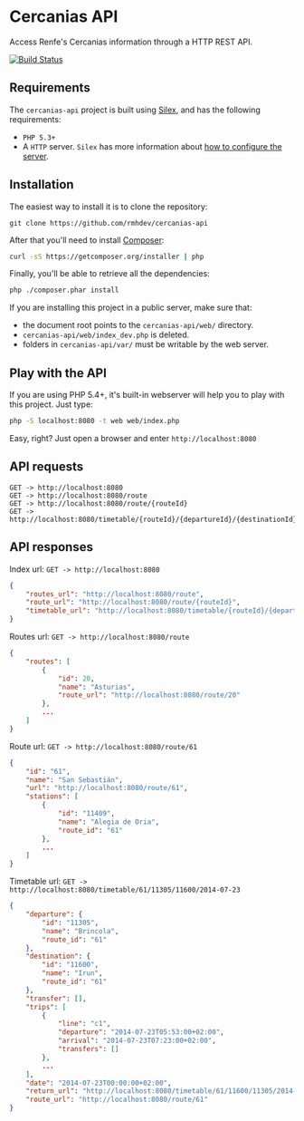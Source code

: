 # Cercanias API

Access Renfe's Cercanias information through a HTTP REST API.

[![Build Status](https://travis-ci.org/rmhdev/cercanias-api.svg?branch=master)](https://travis-ci.org/rmhdev/cercanias-api)

## Requirements

The `cercanias-api` project is built using [Silex][], and has the following requirements:

- `PHP 5.3+`
- A `HTTP` server. `Silex` has more information about [how to configure the server][].

## Installation

The easiest way to install it is to clone the repository:

```
git clone https://github.com/rmhdev/cercanias-api
```

After that you'll need to install [Composer][]:

```bash
curl -sS https://getcomposer.org/installer | php
```

Finally, you'll be able to retrieve all the dependencies:

```bash
php ./composer.phar install
```

If you are installing this project in a public server, make sure that:

- the document root points to the `cercanias-api/web/` directory.
- `cercanias-api/web/index_dev.php` is deleted.
- folders in `cercanias-api/var/` must be writable by the web server.

## Play with the API

If you are using PHP 5.4+, it's built-in webserver will help you to play with this project. Just type:

```bash
php -S localhost:8080 -t web web/index.php
```

Easy, right? Just open a browser and enter `http://localhost:8080`

## API requests

```
GET -> http://localhost:8080
GET -> http://localhost:8080/route
GET -> http://localhost:8080/route/{routeId}
GET -> http://localhost:8080/timetable/{routeId}/{departureId}/{destinationId}/{date}
```

## API responses

Index url: `GET -> http://localhost:8080`

```json
{
    "routes_url": "http://localhost:8080/route",
    "route_url": "http://localhost:8080/route/{routeId}",
    "timetable_url": "http://localhost:8080/timetable/{routeId}/{departureId}/{destinationId}/{date}"
}
```

Routes url: `GET -> http://localhost:8080/route`

```json
{
    "routes": [
        {
            "id": 20,
            "name": "Asturias",
            "route_url": "http://localhost:8080/route/20"
        },
        ...
    ]
}
```

Route url: `GET -> http://localhost:8080/route/61`

```json
{
    "id": "61",
    "name": "San Sebastián",
    "url": "http://localhost:8080/route/61",
    "stations": [
        {
            "id": "11409",
            "name": "Alegia de Oria",
            "route_id": "61"
        },
        ...
    ]
}
```

Timetable url: `GET -> http://localhost:8080/timetable/61/11305/11600/2014-07-23`

```json
{
    "departure": {
        "id": "11305",
        "name": "Brincola",
        "route_id": "61"
    },
    "destination": {
        "id": "11600",
        "name": "Irun",
        "route_id": "61"
    },
    "transfer": [],
    "trips": [
        {
            "line": "c1",
            "departure": "2014-07-23T05:53:00+02:00",
            "arrival": "2014-07-23T07:23:00+02:00",
            "transfers": []
        },
        ...
    ],
    "date": "2014-07-23T00:00:00+02:00",
    "return_url": "http://localhost:8080/timetable/61/11600/11305/2014-07-23",
    "route_url": "http://localhost:8080/route/61"
}
```

[Silex]: http://silex.sensiolabs.org/
[how to configure the server]: http://silex.sensiolabs.org/doc/web_servers.html
[Composer]: https://getcomposer.org/
